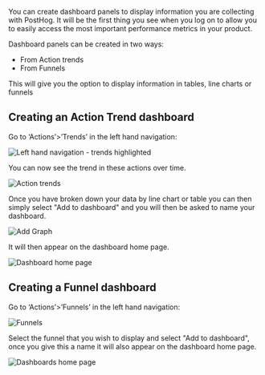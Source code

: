 You can create dashboard panels to display information you are collecting with PostHog. It will be the first thing you see when you log on to allow you to easily access the most important performance metrics in your product.

Dashboard panels can be created in two ways:

* From Action trends
* From Funnels 

This will give you the option to display information in tables, line charts or funnels 

## Creating an Action Trend dashboard

Go to ‘Actions’>’Trends’ in the left hand navigation:

![Left hand navigation - trends highlighted](https://posthog.com/wp-content/uploads/2020/02/Screenshot-2020-02-09-at-17.24.16.png)

You can now see the trend in these actions over time.

![Action trends](https://posthog.com/wp-content/uploads/2020/02/Posthog-1.png)

Once you have broken down your data by line chart or table you can then simply select "Add to dashboard" and you will then be asked to name your dashboard.

![Add Graph](https://posthog.com/wp-content/uploads/2020/02/Posthog.png)

It will then appear on the dashboard home page.

![Dashboard home page](https://posthog.com/wp-content/uploads/2020/02/Posthog-2.png)

## Creating a Funnel dashboard

Go to ‘Actions’>’Funnels’ in the left hand navigation:

![Funnels](https://posthog.com/wp-content/uploads/2020/02/Screenshot-2020-02-09-at-20.48.20.png)

Select the funnel that you wish to display and select "Add to dashboard", once you give this a name it will also appear on the dashboard home page.

![Dashboards home page](https://posthog.com/wp-content/uploads/2020/02/Screenshot-2020-02-13-at-23.14.36-1.png)





